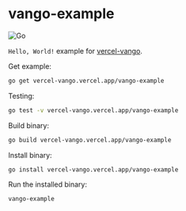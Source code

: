 # vango-example

![Go](https://github.com/LouisT/vango-example/workflows/Go/badge.svg)

`Hello, World!` example for [vercel-vango](https://vercel-vango.vercel.app/).

Get example:

```bash
go get vercel-vango.vercel.app/vango-example
```

Testing:

```bash
go test -v vercel-vango.vercel.app/vango-example
```

Build binary:

```bash
go build vercel-vango.vercel.app/vango-example
```

Install binary:

```bash
go install vercel-vango.vercel.app/vango-example
```

Run the installed binary:

```bash
vango-example
```
